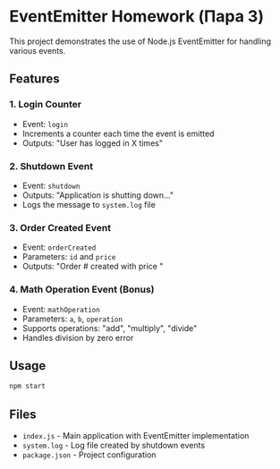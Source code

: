 # EventEmitter Homework (Пара 3)

This project demonstrates the use of Node.js EventEmitter for handling various events.

## Features

### 1. Login Counter
- Event: `login`
- Increments a counter each time the event is emitted
- Outputs: "User has logged in X times"

### 2. Shutdown Event
- Event: `shutdown`
- Outputs: "Application is shutting down..."
- Logs the message to `system.log` file

### 3. Order Created Event
- Event: `orderCreated`
- Parameters: `id` and `price`
- Outputs: "Order #<id> created with price <price>"

### 4. Math Operation Event (Bonus)
- Event: `mathOperation`
- Parameters: `a`, `b`, `operation`
- Supports operations: "add", "multiply", "divide"
- Handles division by zero error

## Usage

```bash
npm start
```

## Files

- `index.js` - Main application with EventEmitter implementation
- `system.log` - Log file created by shutdown events
- `package.json` - Project configuration
